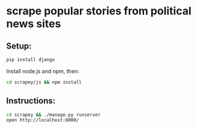 # scrape popular stories from political news sites

## Setup:

```sh
pip install django
```
Install node.js and npm, then:

```sh
cd scrapey/js && npm install
```

## Instructions:

```sh
cd scrapey && ./manage.py runserver
open http://localhost:8000/
```
	
